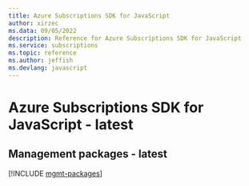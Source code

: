 ```yaml
---
title: Azure Subscriptions SDK for JavaScript
author: xirzec
ms.data: 09/05/2022
description: Reference for Azure Subscriptions SDK for JavaScript
ms.service: subscriptions
ms.topic: reference
ms.author: jeffish
ms.devlang: javascript
---
```

# Azure Subscriptions SDK for JavaScript - latest

## Management packages - latest
[!INCLUDE [mgmt-packages](subscriptions-mgmt-index.md)]